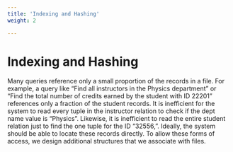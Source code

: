 ```yaml
---
title: 'Indexing and Hashing'
weight: 2

---
```


# Indexing and Hashing

Many queries reference only a small proportion of the records in a file. For example, a query like “Find all instructors in the Physics department” or “Find the total number of credits earned by the student with ID 22201” references only a fraction of the student records. It is inefficient for the system to read every tuple in the instructor relation to check if the dept name value is “Physics”. Likewise, it is inefficient to read the entire student relation just to find the one tuple for the ID “32556,”. Ideally, the system should be able to locate these records directly. To allow these forms of access, we design additional structures that we associate with files.